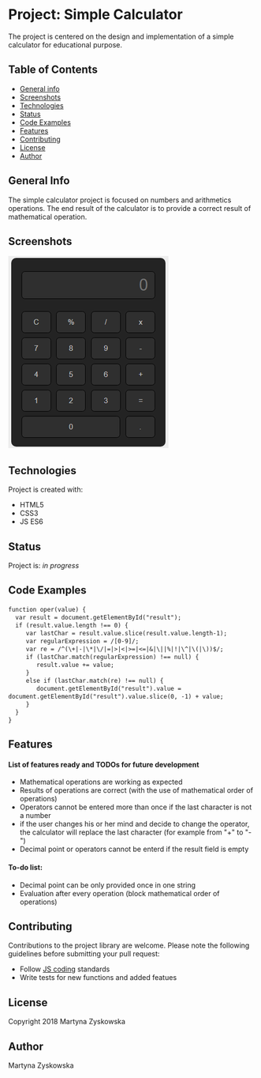 # Project: Simple Calculator
The project is centered on the design and implementation of a simple calculator for educational purpose. 
## Table of Contents
* [General info](#general-info)
* [Screenshots](#screenshots)
* [Technologies](#technologies)
* [Status](#status)
* [Code Examples](#code-examples)
* [Features](#features)
* [Contributing](#contributing)
* [License](#license)
* [Author](#author)
## General Info
The simple calculator project is focused on numbers and arithmetics operations. The end result of the calculator is to provide a correct result of mathematical operation.
## Screenshots
![calc_img](./calc_img.png)
## Technologies
Project is created with:
- HTML5
- CSS3
- JS ES6
## Status
Project is: _in progress_
## Code Examples

```
function oper(value) {
  var result = document.getElementById("result");
  if (result.value.length !== 0) {
     var lastChar = result.value.slice(result.value.length-1);
     var regularExpression = /[0-9]/;
     var re = /^(\+|-|\*|\/|=|>|<|>=|<=|&|\||%|!|\^|\(|\))$/;
     if (lastChar.match(regularExpression) !== null) {
        result.value += value;
     }
     else if (lastChar.match(re) !== null) {
        document.getElementById("result").value = document.getElementById("result").value.slice(0, -1) + value;
     }
  }
}
```

## Features
#### List of features ready and TODOs for future development
* Mathematical operations are working as expected
* Results of operations are correct (with the use of mathematical order of operations)
* Operators cannot be entered more than once if the last character is not a number
* if the user changes his or her mind and decide to change the operator, the calculator will replace the last character (for example from "+" to "-")
* Decimal point or operators cannot be enterd if the result field is empty

#### To-do list:
* Decimal point can be only provided once in one string
* Evaluation after every operation (block mathematical order of operations)
## Contributing
Contributions to the project library are welcome. Please note the following guidelines before submitting your pull request:
 - Follow [JS coding](https://developer.mozilla.org/bm/docs/Web/JavaScript/Guide) standards
 - Write tests for new functions and added featues
## License
Copyright 2018 Martyna Zyskowska
## Author
Martyna Zyskowska
